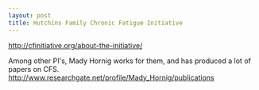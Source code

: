 ```yaml
---
layout: post
title: Hutchins Family Chronic Fatigue Initiative 
---
```


http://cfinitiative.org/about-the-initiative/

Among other PI's, Mady Hornig works for them, and has produced a lot of papers on CFS.
http://www.researchgate.net/profile/Mady_Hornig/publications
